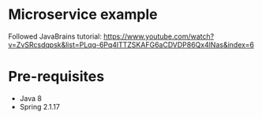 # Microservice example

Followed JavaBrains tutorial: https://www.youtube.com/watch?v=ZvSRcsdqpsk&list=PLqq-6Pq4lTTZSKAFG6aCDVDP86Qx4lNas&index=6

# Pre-requisites
- Java 8
- Spring 2.1.17